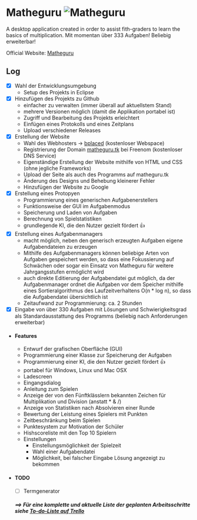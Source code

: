 # Matheguru ![Matheguru](http://matheguru.tk/matheguru_logo.png) <!-- 1613 Zeilen Code!!! -->
A desktop application created in order to assist fith-graders to learn the basics of multiplication.
Mit momentan über 333 Aufgaben! Beliebig erweiterbar!

Official Website: [Matheguru](http://matheguru.tk/)

## Log
- [x] Wahl der Entwicklungsumgebung
  - Setup des Projekts in Eclipse
- [x] Hinzufügen des Projekts zu Github <!-- 2 Stunden -->
  - einfacher zu verwalten (immer überall auf aktuellstem Stand)
  - mehrere Versionen möglich (damit die Applikation portabel ist)
  - Zugriff und Bearbeitung des Projekts erleichtert
  - Einfügen eines Protokolls und eines Zeitplans
  - Upload verschiedener Releases
- [x] Erstellung der Website <!-- 3 Stunden -->
  - Wahl des Webhosters -> [bplaced](http://www.bplaced.net/) (kostenloser Webspace) <!-- 0,5 Stunden -->
  - Registrierung der Domain [matheguru.tk](http://matheguru.tk/) bei Freenom (kostenloser DNS Service) <!-- 0,5 Stunden -->
  - Eigenständige Erstellung der Website mithilfe von HTML und CSS (ohne jegliche Frameworks) <!-- 1 Stunden -->
  - Upload der Seite als auch des Programms auf matheguru.tk <!-- 0 Stunden -->
  - Änderung des Designs und Behebung kleinerer Fehler <!-- 0,5 Stunden -->
  - Hinzufügen der Website zu Google <!-- 0,45 Stunden -->
- [x] Erstellung eines Protopyen <!-- 6 Stunden -->
  - Programmierung eines generischen Aufgabenerstellers
  - Funktionsweise der GUI im Aufgabenmodus
  - Speicherung und Laden von Aufgaben
  - Berechnung von Spielstatistiken
  - grundlegende KI, die den Nutzer gezielt fördert :+1:
- [x] Erstellung eines Aufgabenmanagers <!-- 2 Stunden -->
  - macht möglich, neben den generisch erzeugten Aufgaben eigene Aufgabendateien zu erzeugen
  - Mithilfe des Aufgabenmanagers können beliebige Arten von Aufgaben gespeichert werden, so dass eine Fokussierung auf Schwächen oder sogar ein Einsatz von Matheguru für weitere Jahrgangsstufen ermöglicht wird
  - auch direkte Editierung der Aufgabendatei gut möglich, da der Aufgabenmanager ordnet die Aufgaben vor dem Speicher mithilfe eines Sortieralgorithmus des Laufzeitverhaltens O(n \* log n), so dass die Aufgabendatei übersichtlich ist
  - Zeitaufwand zur Programmierung: ca. 2 Stunden
- [x] Eingabe von über 330 Aufgaben mit Lösungen und Schwierigkeitsgrad als Standardausstattung des Programms (beliebig nach Anforderungen erweiterbar)<!-- 3 Stunden -->
- #### Features <!-- des aktuellen Programms: 10 Stunden -->
  - Entwurf der grafischen Oberfläche (GUI)
  - Programmierung einer Klasse zur Speicherung der Aufgaben
  - Programmierung einer KI, die den Nutzer gezielt fördert :+1:
  - portabel für Windows, Linux und Mac OSX 
  - Ladescreen
  - Eingangsdialog
  - Anleitung zum Spielen
  - Anzeige der von den Fünftklässlern bekannten Zeichen für Multiplikation und Division (anstatt * & /)
  - Anzeige von Statistiken nach Absolvieren einer Runde
  - Bewertung der Leistung eines Spielers mit Punkten
  - Zeitbeschränkung beim Spielen
  - Punktesystem zur Motivation der Schüler
  - Hishscoreliste mit den Top 10 Spielern 
  - Einstellungen
    - Einstellungsmöglichkeit der Spielzeit
    - Wahl einer Aufgabendatei
    - Möglichkeit, bei falscher Eingabe Lösung angezeigt zu bekommen
- #### TODO
  - [ ] Termgenerator 

  ##### ==> Für eine komplette und aktuelle Liste der geplanten Arbeitsschritte siehe [To-do-Liste auf Trello](https://trello.com/b/rFxNzqG5)
